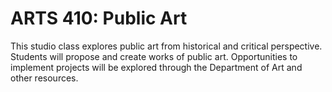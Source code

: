 # ARTS 410: Public Art

This studio class explores public art from historical and critical perspective. Students will propose and create works of public art. Opportunities to implement projects will be explored through the Department of Art and other resources.